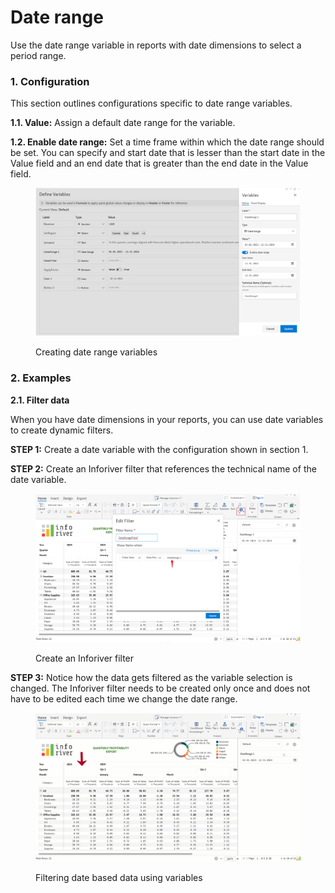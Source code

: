 # Date range

Use the date range variable in reports with date dimensions to select a period range.

### 1. Configuration <a href="#id-1.-configuration" id="id-1.-configuration"></a>

This section outlines configurations specific to date range variables.

**1.1. Value:** Assign a default date range for the variable.

**1.2. Enable date range:** Set a time frame within which the date range should be set. You can specify and start date that is lesser than the start date in the Value field and an end date that is greater than the end date in the Value field.

<figure><img src="../../../.gitbook/assets/image (3).png" alt=""><figcaption><p>Creating date range variables</p></figcaption></figure>

### 2. Examples <a href="#id-2.-examples" id="id-2.-examples"></a>

**2.1. Filter data**

When you have date dimensions in your reports, you can use date variables to create dynamic filters.

**STEP 1:** Create a date variable with the configuration shown in section 1.

**STEP 2:** Create an Inforiver filter that references the technical name of the date variable.

<figure><img src="../../../.gitbook/assets/image (1179).png" alt=""><figcaption><p>Create an Inforiver filter</p></figcaption></figure>

**STEP 3:** Notice how the data gets filtered as the variable selection is changed. The Inforiver filter needs to be created only once and does not have to be edited each time we change the date range.

<figure><img src="../../../.gitbook/assets/Untitled Project (15).gif" alt=""><figcaption><p>Filtering date based data using variables</p></figcaption></figure>
